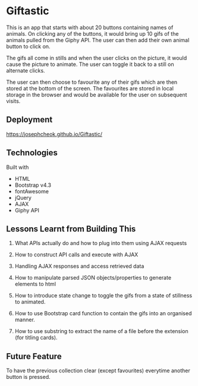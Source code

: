 # Giftastic

This is an app that starts with about 20 buttons containing names of animals. On clicking any of the buttons, it would bring up 10 gifs of the animals pulled from the Giphy API. The user can then add their own animal button to click on.

The gifs all come in stills and when the user clicks on the picture, it would cause the picture to animate. The user can toggle it back to a still on alternate clicks.

The user can then choose to favourite any of their gifs which are then stored at the bottom of the screen. The favourites are stored in local storage in the browser and would be available for the user on subsequent visits.

## Deployment

https://josephcheok.github.io/Giftastic/

## Technologies

Built with

- HTML
- Bootstrap v4.3
- fontAwesome
- jQuery
- AJAX
- Giphy API

## Lessons Learnt from Building This

1. What APIs actually do and how to plug into them using AJAX requests

2. How to construct API calls and execute with AJAX

3. Handling AJAX responses and access retrieved data

4. How to manipulate parsed JSON objects/properties to generate elements to html

5. How to introduce state change to toggle the gifs from a state of stillness to animated.

6. How to use Bootstrap card function to contain the gifs into an organised manner.

7. How to use substring to extract the name of a file before the extension (for titling cards).

## Future Feature

To have the previous collection clear (except favourites) everytime another button is pressed.
